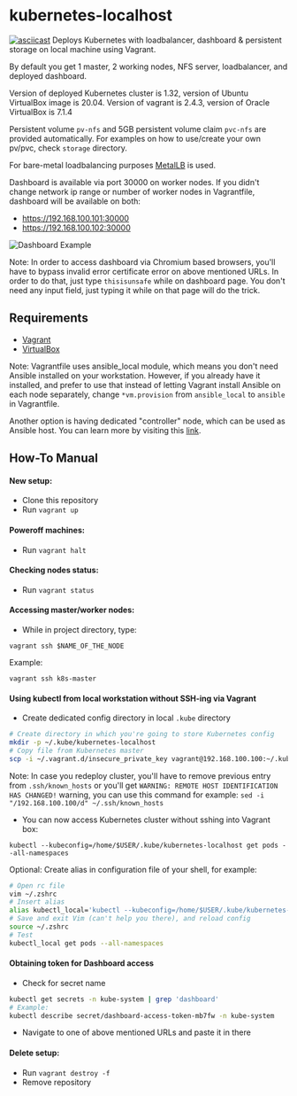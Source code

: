 # kubernetes-localhost
[![asciicast](https://asciinema.org/a/352272.svg)](https://asciinema.org/a/352272?autoplay=1&speed=5)
Deploys Kubernetes with loadbalancer, dashboard & persistent storage on local machine using Vagrant.

By default you get 1 master, 2 working nodes, NFS server, loadbalancer, and deployed dashboard.

Version of deployed Kubernetes cluster is 1.32, version of Ubuntu VirtualBox image is 20.04.
Version of vagrant is 2.4.3, version of Oracle VirtualBox is 7.1.4

Persistent volume `pv-nfs` and 5GB persistent volume claim `pvc-nfs` are provided automatically.
For examples on how to use/create your own pv/pvc, check `storage` directory.

For bare-metal loadbalancing purposes [MetalLB](https://metallb.universe.tf/) is used.

Dashboard is available via port 30000 on worker nodes.
If you didn't change network ip range or number of worker nodes in Vagrantfile,
dashboard will be available on both:
- https://192.168.100.101:30000
- https://192.168.100.102:30000

![Dashboard Example](images/kubernetes-localhost-dashboard.png)


Note:
In order to access dashboard via Chromium based browsers, you'll have to bypass
invalid error certificate error on above mentioned URLs. In order to do that,
just type `thisisunsafe` while on dashboard page. You don't need any input
field, just typing it while on that page will do the trick.

## Requirements
* [Vagrant](https://www.vagrantup.com/)
* [VirtualBox](https://www.virtualbox.org/)

Note:
Vagrantfile uses ansible_local module, which means you don't need Ansible
installed on your workstation. However, if you already have it installed,
and prefer to use that instead of letting Vagrant install Ansible on each
node separately, change `*vm.provision` from `ansible_local` to `ansible` in
Vagrantfile.

Another option is having dedicated "controller" node, which can be used as
Ansible host. You can learn more by visiting this [link](https://www.vagrantup.com/docs/provisioning/ansible_local.html#ansible-parallel-execution-from-a-guest).

## How-To Manual

#### New setup:
* Clone this repository
* Run `vagrant up`

#### Poweroff machines:
* Run `vagrant halt`

#### Checking nodes status:
* Run `vagrant status`

#### Accessing master/worker nodes:
* While in project directory, type:
```shell
vagrant ssh $NAME_OF_THE_NODE
```
Example:
```shell
vagrant ssh k8s-master
```

#### Using kubectl from local workstation without SSH-ing via Vagrant
* Create dedicated config directory in local `.kube` directory
```bash
# Create directory in which you're going to store Kubernetes config
mkdir -p ~/.kube/kubernetes-localhost
# Copy file from Kubernetes master
scp -i ~/.vagrant.d/insecure_private_key vagrant@192.168.100.100:~/.kube/config ~/.kube/kubernetes-localhost
```
Note: In case you redeploy cluster, you'll have to remove previous entry from `.ssh/known_hosts` or you'll
get `WARNING: REMOTE HOST IDENTIFICATION HAS CHANGED!` warning, you can use
this command for example: `sed -i "/192.168.100.100/d" ~/.ssh/known_hosts`
* You can now access Kubernetes cluster without sshing into Vagrant box:

`kubectl --kubeconfig=/home/$USER/.kube/kubernetes-localhost get pods --all-namespaces`

Optional:
Create alias in configuration file of your shell, for example:
```bash
# Open rc file
vim ~/.zshrc
# Insert alias
alias kubectl_local='kubectl --kubeconfig=/home/$USER/.kube/kubernetes-localhost'
# Save and exit Vim (can't help you there), and reload config
source ~/.zshrc
# Test
kubectl_local get pods --all-namespaces
```

#### Obtaining token for Dashboard access
* Check for secret name
```bash
kubectl get secrets -n kube-system | grep 'dashboard'
# Example:
kubectl describe secret/dashboard-access-token-mb7fw -n kube-system
```
* Navigate to one of above mentioned URLs and paste it in there

#### Delete setup:
* Run `vagrant destroy -f`
* Remove repository

